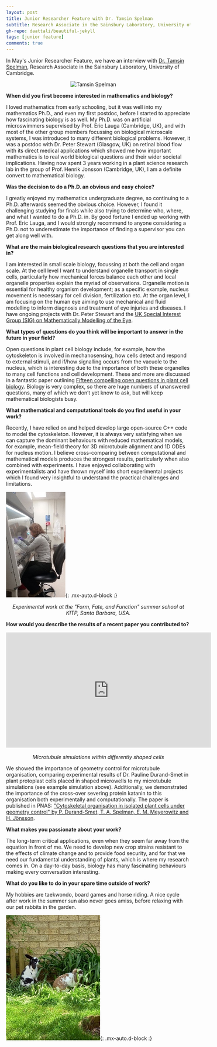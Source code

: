```yaml
---
layout: post
title: Junior Researcher Feature with Dr. Tamsin Spelman
subtitle: Research Associate in the Sainsbury Laboratory, University of Cambridge
gh-repo: daattali/beautiful-jekyll
tags: [junior feature]
comments: true
---
```


In May's Junior Researcher Feature, we have an interview with [Dr. Tamsin Spelman](https://www.slcu.cam.ac.uk/people/tamsin-spelman), Research Associate in the Sainsbury Laboratory, University of Cambridge.

<img src="https://smb-celldevbio.github.io/uploads/blog_images/spelman/tamsin-spelman.jpg" alt="Tamsin Spelman" style="display: block; margin-left: auto; margin-right: auto; width: 30%;" />

**When did you first become interested in mathematics and biology?**

I loved mathematics from early schooling, but it was well into my mathematics Ph.D., and even my first postdoc, before I started to appreciate how fascinating biology is as well. My Ph.D. was on artificial microswimmers supervised by Prof. Eric Lauga (Cambridge, UK), and with most of the other group members focussing on biological microscale systems, I was introduced to many different biological problems. However, it was a postdoc with Dr. Peter Stewart (Glasgow, UK) on retinal blood flow with its direct medical applications which showed me how important mathematics is to real world biological questions and their wider societal implications. Having now spent 3 years working in a plant science research lab in the group of Prof. Henrik Jonsson (Cambridge, UK), I am a definite convert to mathematical biology. 

**Was the decision to do a Ph.D. an obvious and easy choice?**

I greatly enjoyed my mathematics undergraduate degree, so continuing to a Ph.D. afterwards seemed the obvious choice. However, I found it challenging studying for finals while also trying to determine who, where, and what I wanted to do a Ph.D. in. By good fortune I ended up working with Prof. Eric Lauga, and I would strongly recommend to anyone considering a Ph.D. not to underestimate the importance of finding a supervisor you can get along well with.

**What are the main biological research questions that you are interested in?**

I am interested in small scale biology, focussing at both the cell and organ scale. At the cell level I want to understand organelle transport in single cells, particularly how mechanical forces balance each other and local organelle properties explain the myriad of observations. Organelle motion is essential for healthy organism development; as a specific example, nucleus movement is necessary for cell division, fertilization etc. At the organ level, I am focusing on the human eye aiming to use mechanical and fluid modelling to inform diagnosis and treatment of eye injuries and diseases. I have ongoing projects with Dr. Peter Stewart and the [UK Special Interest Group (SIG) on Mathematically Modelling of the Eye](https://eyefluidssig.wordpress.com/).

**What types of questions do you think will be important to answer in the future in your field?**

Open questions in plant cell biology include, for example, how the cytoskeleton is involved in mechanosensing, how cells detect and respond to external stimuli, and if/how signalling occurs from the vacuole to the nucleus, which is interesting due to the importance of both these organelles to many cell functions and cell development. These and more are discussed in a fantastic paper outlining [Fifteen compelling open questions in plant cell biology](https://doi.org/10.1093/plcell/koab225). Biology is very complex, so there are huge numbers of unanswered questions, many of which we don’t yet know to ask, but will keep mathematical biologists busy.

**What mathematical and computational tools do you find useful in your work?**

Recently, I have relied on and helped develop large open-source C++ code to model the cytoskeleton. However, it is always very satisfying when we can capture the dominant behaviours with reduced mathematical models, for example, mean-field theory for 3D microtubule alignment and 1D ODEs for nucleus motion. I believe cross-comparing between computational and mathematical models produces the strongest results, particularly when also combined with experiments. I have enjoyed collaborating with experimentalists and have thrown myself into short experimental projects which I found very insightful to understand the practical challenges and limitations. 

![Experimental work at the "Form, Fate, and Function" summer school at KITP, Santa Barbara, USA.](/uploads/blog_images/spelman/summerschool.jpg){: .mx-auto.d-block :}
<p align="center"><i>Experimental work at the "Form, Fate, and Function" summer school at KITP, Santa Barbara, USA.</i></p>

**How would you describe the results of a recent paper you contributed to?**

<iframe src="https://smb-celldevbio.github.io/uploads/blog_images/spelman/microtubule_simulations.mp4", width="560", height="315", frameborder="0", allowfullscreen></iframe>
<p align="center"><i>Microtubule simulations within differently shaped cells</i></p>

We showed the importance of geometry control for microtubule organisation, comparing experimental results of Dr. Pauline Durand-Smet in plant protoplast cells placed in shaped microwells to my microtubule simulations (see example simulation above). Additionally, we demonstrated the importance of the cross-over severing protein katanin to this organisation both experimentally and computationally. The paper is published in PNAS: ["Cytoskeletal organisation in isolated plant cells under geometry control" by P. Durand-Smet, T. A. Spelman, E. M. Meyerowitz and H. Jönsson](https://www.pnas.org/doi/10.1073/pnas.2003184117).

**What makes you passionate about your work?**

The long-term critical applications, even when they seem far away from the equation in front of me. We need to develop new crop strains resistant to the effects of climate change and to provide food security, and for that we need our fundamental understanding of plants, which is where my research comes in. On a day-to-day basis, biology has many fascinating behaviours making every conversation interesting.

**What do you like to do in your spare time outside of work?**

My hobbies are taekwondo, board games and horse riding. A nice cycle after work in the summer sun also never goes amiss, before relaxing with our pet rabbits in the garden.

![Pet rabbits](/uploads/blog_images/spelman/rabbits.jpg){: .mx-auto.d-block :}
